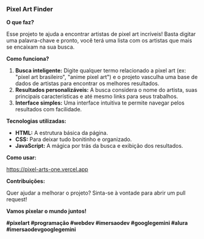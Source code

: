 ### **Pixel Art Finder** 

**O que faz?**

Esse projeto te ajuda a encontrar artistas de pixel art incríveis! Basta digitar uma palavra-chave e pronto, você terá uma lista com os artistas que mais se encaixam na sua busca. 

**Como funciona?**

1. **Busca inteligente:** Digite qualquer termo relacionado a pixel art (ex: "pixel art brasileiro", "anime pixel art") e o projeto vasculha uma base de dados de artistas para encontrar os melhores resultados.
2. **Resultados personalizáveis:** A busca considera o nome do artista, suas principais características e até mesmo links para seus trabalhos.
3. **Interface simples:** Uma interface intuitiva te permite navegar pelos resultados com facilidade.

**Tecnologias utilizadas:**

* **HTML:** A estrutura básica da página.
* **CSS:** Para deixar tudo bonitinho e organizado.
* **JavaScript:** A mágica por trás da busca e exibição dos resultados.

**Como usar:**

<https://pixel-arts-one.vercel.app>

**Contribuições:**

Quer ajudar a melhorar o projeto? Sinta-se à vontade para abrir um pull request!


**Vamos pixelar o mundo juntos!** 

**#pixelart #programação #webdev #imersaodev #googlegemini #alura #imersaodevgooglegemini**
